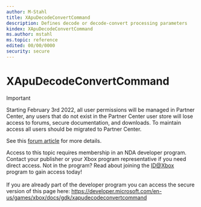```yaml
---
author: M-Stahl
title: XApuDecodeConvertCommand
description: Defines decode or decode-convert processing parameters
kindex: XApuDecodeConvertCommand
ms.author: mstahl
ms.topic: reference
edited: 00/00/0000
security: secure
---
```


# XApuDecodeConvertCommand
> [!IMPORTANT]
> Starting February 3rd 2022, all user permissions will be managed in Partner Center, any users that do not exist in the Partner Center user store will lose access to forums, secure documentation, and downloads. To maintain access all users should be migrated to Partner Center. <p></p>See this <a href="https://forums.xboxlive.com/articles/132187/breaking-change-user-access-for-forums-secure-docu.html">forum article</a> for more details.  

 Access to this topic requires membership in an NDA developer program. Contact your publisher or your Xbox program representative if you need direct access. Not in the program? Read about joining the <a href="https://www.xbox.com/Developers/id">ID@Xbox</a> program to gain access today!  <br/><br/>If you are already part of the developer program you can access the secure version of this page here: <a target="_blank" href="https://developer.microsoft.com/en-us/games/xbox/docs/gdk/xapudecodeconvertcommand">https://developer.microsoft.com/en-us/games/xbox/docs/gdk/xapudecodeconvertcommand</a>